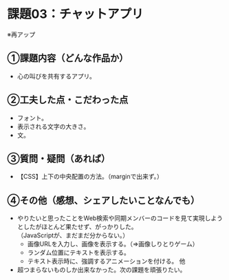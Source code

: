 # 課題03：チャットアプリ
※再アップ

## ①課題内容（どんな作品か）
- 心の叫びを共有するアプリ。

## ②工夫した点・こだわった点
- フォント。
- 表示される文字の大きさ。
- 文。

## ③質問・疑問（あれば）
- 【CSS】上下の中央配置の方法。（marginで出来ず。）

## ④その他（感想、シェアしたいことなんでも）
- やりたいと思ったことをWeb検索や同期メンバーのコードを見て実現しようとしたがほとんど果たせず、がっかりした。<br>（JavaScriptが、まだまだ分からない。）
  - 画像URLを入力し、画像を表示する。（⇒画像しりとりゲーム）
  - ランダム位置にテキストを表示する。
  - テキスト表示時に、強調するアニメーションを付ける。 他
- 超つまらないものしか出来なかった。次の課題を頑張りたい。
